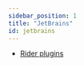 ```yaml
---
sidebar_position: 1
title: "JetBrains"
id: jetbrains
---
```


- [Rider plugins](./rider_plugins.md.md)
